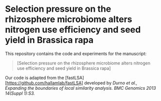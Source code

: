 # Selection pressure on the rhizosphere microbiome alters nitrogen use efficiency and seed yield in Brassica rapa

This repository contains the code and experiments for the manuscript:

> [Selection pressure on the rhizosphere microbiome alters nitrogen use efficiency and seed yield in Brassica rapa]

Our code is adapted from the [fastLSA][https://github.com/hallamlab/fastLSA] developed by *Durno et al., Expanding the boundaries of local similarity analysis. BMC Genomics 2013 14(Suppl 1):S3.*

